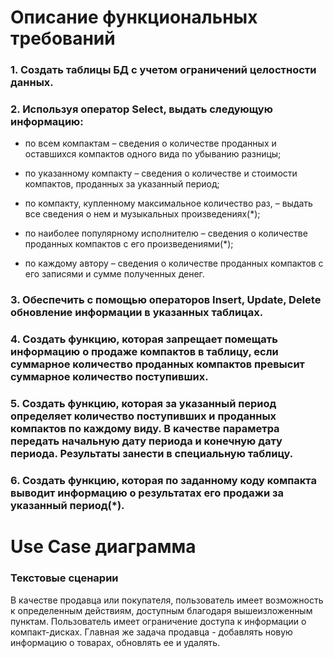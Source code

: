 # Описание функциональных требований

### 1. Создать таблицы БД с учетом ограничений целостности данных.

### 2. Используя оператор Select, выдать следующую информацию:

* по всем компактам – сведения о количестве проданных и оставшихся компактов одного вида по убыванию разницы;

* по указанному компакту – сведения о количестве и стоимости компактов, проданных за указанный период;

* по компакту, купленному максимальное количество раз, – выдать все сведения о нем  и музыкальных произведениях(*);

* по наиболее популярному исполнителю – сведения о количестве проданных компактов с его произведениями(*);

* по каждому автору – сведения о количестве проданных компактов с его записями и сумме полученных денег.

### 3. Обеспечить с помощью операторов Insert, Update, Delete обновление информации в указанных таблицах.

### 4. Создать функцию, которая запрещает помещать информацию о продаже компактов в таблицу, если суммарное количество проданных компактов превысит суммарное количество поступивших.

### 5. Создать функцию, которая за указанный период определяет количество поступивших и проданных компактов по каждому виду. В качестве параметра передать начальную дату периода и конечную дату периода. Результаты занести в специальную таблицу.

### 6. Создать функцию, которая по заданному коду компакта выводит информацию о результатах его продажи за указанный период(*).

# Use Case диаграмма



### Текстовые сценарии

В качестве продавца или покупателя, пользователь имеет возможность к определенным действиям, доступным благодаря вышеизложенным пунктам.
Пользователь имеет ограничение доступа к информации о компакт-дисках.
Главная же задача продавца - добавлять новую информацию о товарах, обновлять ее и удалять.


